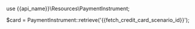 use {{api_name}}\Resources\PaymentInstrument;

$card = PaymentInstrument::retrieve('{{fetch_credit_card_scenario_id}}');
